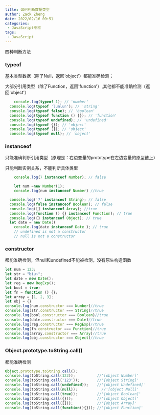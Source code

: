 ```yaml
---
title: 如何判断数据类型
author: Zack Zheng
date: 2022/02/16 09:51
categories:
 - JavaScript专栏
tags:
 - JavaScript
---
```


四种判断方法

### typeof

基本类型数据（除了Null，返回‘object’）都能准确检测；

大部分引用类型（除了Function，返回'function'）,其他都不能准确检测（返回'object'）

```javascript
	console.log(typeof 1); // 'number'
  console.log(typeof 'lunlun'); // 'string'
  console.log(typeof false); // 'boolean'
  console.log(typeof function () {}); // 'function'
  console.log(typeof undefined); // 'undefined'
  console.log(typeof {}); // 'object'
  console.log(typeof []); // 'object'
  console.log(typeof null); // 'object'
```

### instanceof

只能准确判断引用类型（原理是：右边变量的prototype在左边变量的原型链上）

只能判断实例关系，不能判断具体类型

```javascript
	console.log(7 instanceof Number); // false

	let num =new Number(1);
	console.log(num instanceof Number) //true

  console.log('7' instanceof String); // false
  console.log(false instanceof Boolean); // false
  console.log([] instanceof Array); //true
  console.log(function () {} instanceof Function); // true
  console.log({} instanceof Object); // true
  let date = new Date()
	console.log(date instanceof Date ); // true
    // undefined is not a constructor
    // null is not a constructor

```

### constructor

都能准确检测，但null和undefined不能被检测，没有原生构造函数

```javascript
let num = 123;
let str = "biu~";
let date = new Date();
let reg = new RegExp();
let bool = true;
let fn = function () {};
let array = [1, 2, 3];
let obj = {} 
console.log(num.constructor === Number)//true
console.log(str.constructor === String)//true
console.log(bool.constructor === Boolean)//true
console.log(date.constructor === Date)//true
console.log(reg.constructor === RegExp)//true
console.log(fn.constructor === Function)//true
console.log(array.constructor === Array)//true
console.log(obj.constructor === Object)//true
```

### Object.prototype.toString.call()

都能准确检测

```javascript
Object.prototype.toString.call();
console.log(toString.call(123));          //'[object Number]'
console.log(toString.call('123'));        //'[object String]'
console.log(toString.call(undefined));    //'[object Undefined]'
console.log(toString.call(null));    	    //'[object Null]'
console.log(toString.call(true));         //'[object Boolean]'
console.log(toString.call({}));           //'[object Object]'
console.log(toString.call([]));           //'[object Array]'
console.log(toString.call(function(){})); //'[object Function]'
```



